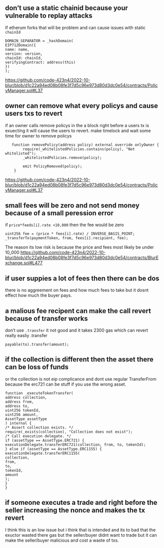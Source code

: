 ## don’t use a static chainid because your vulnerable to replay attacks
If etherum forks that will be problem and can cause issues with static `chainId`
```
DOMAIN_SEPARATOR = _hashDomain(
EIP712Domain({
name: name,
version: version,
chainId: chainId,
verifyingContract: address(this)
})
);
```
https://github.com/code-423n4/2022-10-blur/blob/d1c22a94ed08b08fe3f7d5c96e973d80d3dc0e54/contracts/PolicyManager.sol#L37

## owner can remove what every  policys and cause users txs to revert
if an owner calls remove policys in the a block right before a users tx is exuecting it will cause the users to revert.
make timelock and wait some time for owner to remove policys
```
   function removePolicy(address policy) external override onlyOwner {
        require(_whitelistedPolicies.contains(policy), "Not whitelisted");
        _whitelistedPolicies.remove(policy);

        emit PolicyRemoved(policy);
    }
```
https://github.com/code-423n4/2022-10-blur/blob/d1c22a94ed08b08fe3f7d5c96e973d80d3dc0e54/contracts/PolicyManager.sol#L37
## small fees will be zero and not send money  because of  a small peression error
if `price*feeds[i].rate <10,000`  then the fee would be zero
```
uint256 fee = (price * fees[i].rate) / INVERSE_BASIS_POINT;
_transferTo(paymentToken, from, fees[i].recipient, fee);
```
The reason its low risk is because the price and fees most likely be under 10_000
https://github.com/code-423n4/2022-10-blur/blob/d1c22a94ed08b08fe3f7d5c96e973d80d3dc0e54/contracts/BlurExchange.sol#L477
## if user suppies a lot of fees then there can be dos
there is no aggreement on fees and how much fees to take  but it dosnt effect how much the buyer pays.
##  a malious fee recipent can make the call revert because of transfer works
don’t use `.transfer`  it  not good and it takes 2300 gas which can revert really easliy 
.transfer
```
payable(to).transfer(amount);
```
## if the collection is different then the asset there can be loss of funds
or the collection is not eip complicance and dont use regular TransferFrom because the erc721 can be stuff if you use the wrong asset.
```
function _executeTokenTransfer(
address collection,
address from,
address to,
uint256 tokenId,
uint256 amount,
AssetType assetType
) internal {
/* Assert collection exists. */
require(_exists(collection), "Collection does not exist");
/* Call execution delegate. */
if (assetType == AssetType.ERC721) {
executionDelegate.transferERC721(collection, from, to, tokenId);
} else if (assetType == AssetType.ERC1155) {
executionDelegate.transferERC1155(
collection,
from,
to,
tokenId,
amount
);
}
}
``` 
## if someone executes a trade and right before the seller increasing the nonce and makes the tx revert 
I think  this  is an  low issue but  i think that is intended and its to bad that  the exuctor wasted there  gas but  the seller/buyer didnt want to  trade but it can make the  seller/buyer  malicious and cost a waste of txs.
